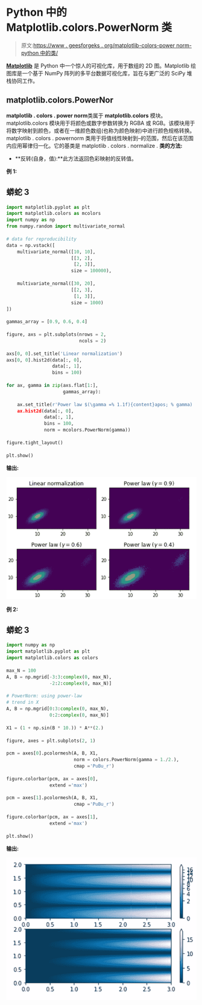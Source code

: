 # Python 中的 Matplotlib.colors.PowerNorm 类

> 原文:[https://www . geesforgeks . org/matplotlib-colors-power norm-python 中的类/](https://www.geeksforgeeks.org/matplotlib-colors-powernorm-class-in-python/)

[**Matplotlib**](http://geeksforgeeks.org/python-matplotlib-an-overview/) 是 Python 中一个惊人的可视化库，用于数组的 2D 图。Matplotlib 绘图库是一个基于 NumPy 阵列的多平台数据可视化库，旨在与更广泛的 SciPy 堆栈协同工作。

## matplotlib.colors.PowerNor

**matplotlib . colors . power norm**类属于 **matplotlib.colors** 模块。matplotlib.colors 模块用于将颜色或数字参数转换为 RGBA 或 RGB。该模块用于将数字映射到颜色，或者在一维颜色数组(也称为颜色映射)中进行颜色规格转换。
matplotlib . colors . powernorm 类用于将值线性映射到–的范围，然后在该范围内应用幂律归一化。它的基类是 matplotlib . colors . normalize .
**类的方法:**

*   **反转(自身，值):**此方法返回色彩映射的反转值。

**例 1:**

## 蟒蛇 3

```py
import matplotlib.pyplot as plt
import matplotlib.colors as mcolors
import numpy as np
from numpy.random import multivariate_normal

# data for reproducibility
data = np.vstack([
    multivariate_normal([10, 10],
                        [[3, 2],
                         [2, 3]],
                        size = 100000),

    multivariate_normal([30, 20],
                        [[2, 3],
                         [1, 3]],
                        size = 1000)
])

gammas_array = [0.9, 0.6, 0.4]

figure, axs = plt.subplots(nrows = 2,
                           ncols = 2)

axs[0, 0].set_title('Linear normalization')
axs[0, 0].hist2d(data[:, 0],
                 data[:, 1],
                 bins = 100)

for ax, gamma in zip(axs.flat[1:],
                     gammas_array):

    ax.set_title(r'Power law $(\gamma =% 1.1f){content}apos; % gamma)
    ax.hist2d(data[:, 0],
              data[:, 1],
              bins = 100,
              norm = mcolors.PowerNorm(gamma))

figure.tight_layout()

plt.show()
```

**输出:**

![matplotlib.colors.PowerNorm](img/f375838b7caf7f2c0ea13c99f4ac5820.png)

**例 2:**

## 蟒蛇 3

```py
import numpy as np
import matplotlib.pyplot as plt
import matplotlib.colors as colors

max_N = 100
A, B = np.mgrid[-3:3:complex(0, max_N),
                -2:2:complex(0, max_N)]

# PowerNorm: using power-law
# trend in X
A, B = np.mgrid[0:3:complex(0, max_N),
                0:2:complex(0, max_N)]

X1 = (1 + np.sin(B * 10.)) * A**(2.)

figure, axes = plt.subplots(2, 1)

pcm = axes[0].pcolormesh(A, B, X1,
                         norm = colors.PowerNorm(gamma = 1./2.),
                         cmap ='PuBu_r')

figure.colorbar(pcm, ax = axes[0],
                extend ='max')

pcm = axes[1].pcolormesh(A, B, X1,
                         cmap ='PuBu_r')

figure.colorbar(pcm, ax = axes[1],
                extend ='max')

plt.show()
```

**输出:**

![matplotlib.colors.PowerNorm](img/bdc19fe915b0a0f49b31389a73f5fd5a.png)